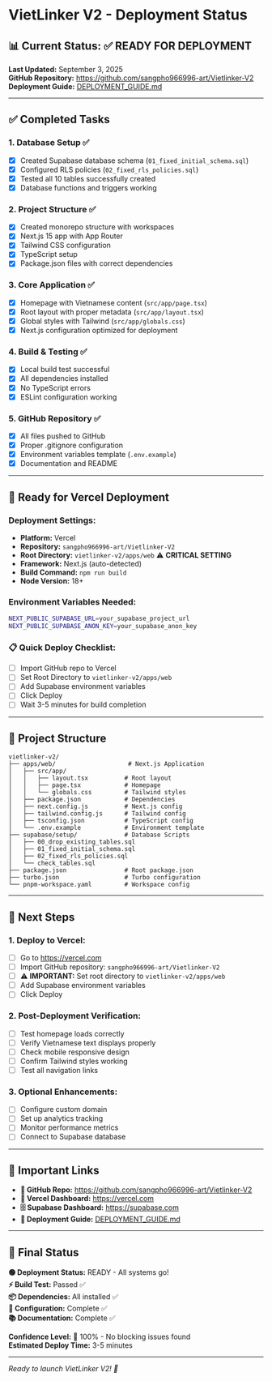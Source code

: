 # VietLinker V2 - Deployment Status

## 📊 Current Status: ✅ READY FOR DEPLOYMENT

**Last Updated:** September 3, 2025  
**GitHub Repository:** https://github.com/sangpho966996-art/Vietlinker-V2  
**Deployment Guide:** [DEPLOYMENT_GUIDE.md](./DEPLOYMENT_GUIDE.md)

---

## ✅ Completed Tasks

### 1. **Database Setup** ✅
- [x] Created Supabase database schema (`01_fixed_initial_schema.sql`)
- [x] Configured RLS policies (`02_fixed_rls_policies.sql`)
- [x] Tested all 10 tables successfully created
- [x] Database functions and triggers working

### 2. **Project Structure** ✅
- [x] Created monorepo structure with workspaces
- [x] Next.js 15 app with App Router
- [x] Tailwind CSS configuration
- [x] TypeScript setup
- [x] Package.json files with correct dependencies

### 3. **Core Application** ✅
- [x] Homepage with Vietnamese content (`src/app/page.tsx`)
- [x] Root layout with proper metadata (`src/app/layout.tsx`)
- [x] Global styles with Tailwind (`src/app/globals.css`)
- [x] Next.js configuration optimized for deployment

### 4. **Build & Testing** ✅
- [x] Local build test successful
- [x] All dependencies installed
- [x] No TypeScript errors
- [x] ESLint configuration working

### 5. **GitHub Repository** ✅
- [x] All files pushed to GitHub
- [x] Proper .gitignore configuration
- [x] Environment variables template (`.env.example`)
- [x] Documentation and README

---

## 🚀 Ready for Vercel Deployment

### **Deployment Settings:**
- **Platform:** Vercel
- **Repository:** `sangpho966996-art/Vietlinker-V2`
- **Root Directory:** `vietlinker-v2/apps/web` ⚠️ **CRITICAL SETTING**
- **Framework:** Next.js (auto-detected)
- **Build Command:** `npm run build`
- **Node Version:** 18+

### **Environment Variables Needed:**
```bash
NEXT_PUBLIC_SUPABASE_URL=your_supabase_project_url
NEXT_PUBLIC_SUPABASE_ANON_KEY=your_supabase_anon_key
```

### **📋 Quick Deploy Checklist:**
- [ ] Import GitHub repo to Vercel
- [ ] Set Root Directory to `vietlinker-v2/apps/web`
- [ ] Add Supabase environment variables
- [ ] Click Deploy
- [ ] Wait 3-5 minutes for build completion

---

## 📁 Project Structure

```
vietlinker-v2/
├── apps/web/                    # Next.js Application
│   ├── src/app/
│   │   ├── layout.tsx          # Root layout
│   │   ├── page.tsx            # Homepage
│   │   └── globals.css         # Tailwind styles
│   ├── package.json            # Dependencies
│   ├── next.config.js          # Next.js config
│   ├── tailwind.config.js      # Tailwind config
│   ├── tsconfig.json           # TypeScript config
│   └── .env.example            # Environment template
├── supabase/setup/             # Database Scripts
│   ├── 00_drop_existing_tables.sql
│   ├── 01_fixed_initial_schema.sql
│   ├── 02_fixed_rls_policies.sql
│   └── check_tables.sql
├── package.json                # Root package.json
├── turbo.json                  # Turbo configuration
└── pnpm-workspace.yaml         # Workspace config
```

---

## 🎯 Next Steps

### **1. Deploy to Vercel:**
- [ ] Go to https://vercel.com
- [ ] Import GitHub repository: `sangpho966996-art/Vietlinker-V2`
- [ ] ⚠️ **IMPORTANT:** Set root directory to `vietlinker-v2/apps/web`
- [ ] Add Supabase environment variables
- [ ] Click Deploy

### **2. Post-Deployment Verification:**
- [ ] Test homepage loads correctly
- [ ] Verify Vietnamese text displays properly
- [ ] Check mobile responsive design
- [ ] Confirm Tailwind styles working
- [ ] Test all navigation links

### **3. Optional Enhancements:**
- [ ] Configure custom domain
- [ ] Set up analytics tracking
- [ ] Monitor performance metrics
- [ ] Connect to Supabase database

---

## 🔗 Important Links

- **🐙 GitHub Repo:** https://github.com/sangpho966996-art/Vietlinker-V2
- **🚀 Vercel Dashboard:** https://vercel.com
- **🗄️ Supabase Dashboard:** https://supabase.com
- **📖 Deployment Guide:** [DEPLOYMENT_GUIDE.md](./DEPLOYMENT_GUIDE.md)

---

## 🏁 Final Status

**🟢 Deployment Status:** READY - All systems go!  
**⚡ Build Test:** Passed ✅  
**📦 Dependencies:** All installed ✅  
**🔧 Configuration:** Complete ✅  
**📚 Documentation:** Complete ✅  

**Confidence Level:** 💯 100% - No blocking issues found  
**Estimated Deploy Time:** 3-5 minutes  

---

*Ready to launch VietLinker V2! 🎉*